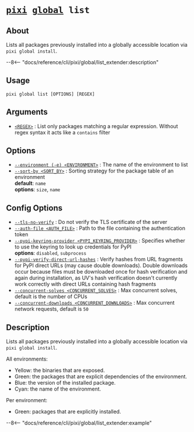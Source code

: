 <!--- This file is autogenerated. Do not edit manually! -->
# <code>[pixi](../../pixi.md) [global](../global.md) list</code>

## About
Lists all packages previously installed into a globally accessible location via `pixi global install`.

--8<-- "docs/reference/cli/pixi/global/list_extender:description"

## Usage
```
pixi global list [OPTIONS] [REGEX]
```

## Arguments
- <a id="arg-<REGEX>" href="#arg-<REGEX>">`<REGEX>`</a>
:  List only packages matching a regular expression. Without regex syntax it acts like a `contains` filter

## Options
- <a id="arg---environment" href="#arg---environment">`--environment (-e) <ENVIRONMENT>`</a>
:  The name of the environment to list
- <a id="arg---sort-by" href="#arg---sort-by">`--sort-by <SORT_BY>`</a>
:  Sorting strategy for the package table of an environment
<br>**default**: `name`
<br>**options**: `size`, `name`

## Config Options
- <a id="arg---tls-no-verify" href="#arg---tls-no-verify">`--tls-no-verify`</a>
:  Do not verify the TLS certificate of the server
- <a id="arg---auth-file" href="#arg---auth-file">`--auth-file <AUTH_FILE>`</a>
:  Path to the file containing the authentication token
- <a id="arg---pypi-keyring-provider" href="#arg---pypi-keyring-provider">`--pypi-keyring-provider <PYPI_KEYRING_PROVIDER>`</a>
:  Specifies whether to use the keyring to look up credentials for PyPI
<br>**options**: `disabled`, `subprocess`
- <a id="arg---pypi-verify-direct-url-hashes" href="#arg---pypi-verify-direct-url-hashes">`--pypi-verify-direct-url-hashes`</a>
:  Verify hashes from URL fragments for PyPI direct URLs (may cause double downloads). Double downloads occur because files must be downloaded once for hash verification and again during installation, as UV's hash verification doesn't currently work correctly with direct URLs containing hash fragments
- <a id="arg---concurrent-solves" href="#arg---concurrent-solves">`--concurrent-solves <CONCURRENT_SOLVES>`</a>
:  Max concurrent solves, default is the number of CPUs
- <a id="arg---concurrent-downloads" href="#arg---concurrent-downloads">`--concurrent-downloads <CONCURRENT_DOWNLOADS>`</a>
:  Max concurrent network requests, default is `50`

## Description
Lists all packages previously installed into a globally accessible location via `pixi global install`.

All environments:

- Yellow: the binaries that are exposed.
- Green: the packages that are explicit dependencies of the environment.
- Blue: the version of the installed package.
- Cyan: the name of the environment.

Per environment:

- Green: packages that are explicitly installed.


--8<-- "docs/reference/cli/pixi/global/list_extender:example"
